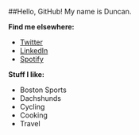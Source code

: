 ##Hello, GitHub! My name is Duncan.

**Find me elsewhere:**

* [Twitter](https://twitter.com/duncancfraser)
* [LinkedIn](www.linkedin.com/in/duncancfraser/)
* [Spotify](http://open.spotify.com/user/duncancfraser)

**Stuff I like:**

* Boston Sports
* Dachshunds 
* Cycling
* Cooking
* Travel